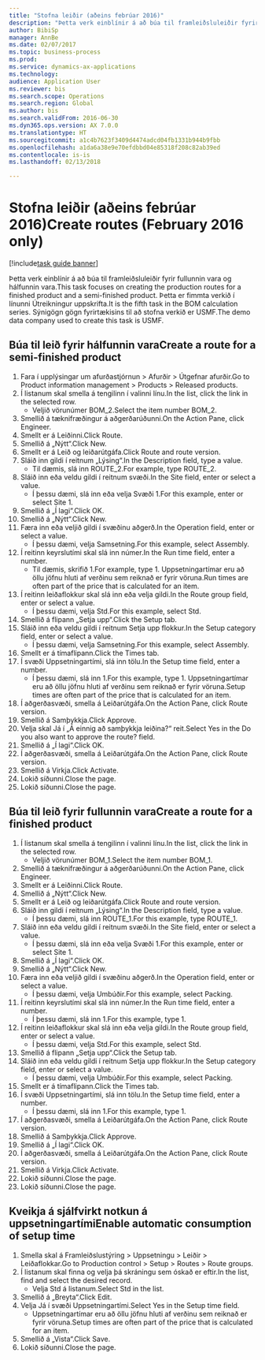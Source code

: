 ```yaml
--- 
title: "Stofna leiðir (aðeins febrúar 2016)"
description: "Þetta verk einblínir á að búa til framleiðsluleiðir fyrir fullunnin vara og hálfunnin vara."
author: BibiSp
manager: AnnBe
ms.date: 02/07/2017
ms.topic: business-process
ms.prod: 
ms.service: dynamics-ax-applications
ms.technology: 
audience: Application User
ms.reviewer: bis
ms.search.scope: Operations
ms.search.region: Global
ms.author: bis
ms.search.validFrom: 2016-06-30
ms.dyn365.ops.version: AX 7.0.0
ms.translationtype: HT
ms.sourcegitcommit: a1c4b7623f3409d4474adcd04fb1331b944b9fbb
ms.openlocfilehash: a1da6a38e9e70efdbbd04e85318f208c82ab39ed
ms.contentlocale: is-is
ms.lasthandoff: 02/13/2018

---
```

# <a name="create-routes-february-2016-only"></a><span data-ttu-id="01538-103">Stofna leiðir (aðeins febrúar 2016)</span><span class="sxs-lookup"><span data-stu-id="01538-103">Create routes (February 2016 only)</span></span>

[!include[task guide banner](../../includes/task-guide-banner.md)]

<span data-ttu-id="01538-104">Þetta verk einblínir á að búa til framleiðsluleiðir fyrir fullunnin vara og hálfunnin vara.</span><span class="sxs-lookup"><span data-stu-id="01538-104">This task focuses on creating the production routes for a finished product and a semi-finished product.</span></span> <span data-ttu-id="01538-105">Þetta er fimmta verkið í línunni Útreikningur uppskrifta.</span><span class="sxs-lookup"><span data-stu-id="01538-105">It is the fifth task in the BOM calculation series.</span></span> <span data-ttu-id="01538-106">Sýnigögn gögn fyrirtækisins til að stofna verkið er USMF.</span><span class="sxs-lookup"><span data-stu-id="01538-106">The demo data company used to create this task is USMF.</span></span>


## <a name="create-a-route-for-a-semi-finished-product"></a><span data-ttu-id="01538-107">Búa til leið fyrir hálfunnin vara</span><span class="sxs-lookup"><span data-stu-id="01538-107">Create a route for a semi-finished product</span></span>
1. <span data-ttu-id="01538-108">Fara í upplýsingar um afurðastjórnun > Afurðir > Útgefnar afurðir.</span><span class="sxs-lookup"><span data-stu-id="01538-108">Go to Product information management > Products > Released products.</span></span>
2. <span data-ttu-id="01538-109">Í listanum skal smella á tengilinn í valinni línu.</span><span class="sxs-lookup"><span data-stu-id="01538-109">In the list, click the link in the selected row.</span></span>
    * <span data-ttu-id="01538-110">Veljið vörunúmer BOM_2.</span><span class="sxs-lookup"><span data-stu-id="01538-110">Select the item number BOM_2.</span></span>  
3. <span data-ttu-id="01538-111">Smellið á tæknifræðingur á aðgerðarúðunni.</span><span class="sxs-lookup"><span data-stu-id="01538-111">On the Action Pane, click Engineer.</span></span>
4. <span data-ttu-id="01538-112">Smellt er á Leiðinni.</span><span class="sxs-lookup"><span data-stu-id="01538-112">Click Route.</span></span>
5. <span data-ttu-id="01538-113">Smellið á „Nýtt“.</span><span class="sxs-lookup"><span data-stu-id="01538-113">Click New.</span></span>
6. <span data-ttu-id="01538-114">Smellt er á Leið og leiðarútgáfa.</span><span class="sxs-lookup"><span data-stu-id="01538-114">Click Route and route version.</span></span>
7. <span data-ttu-id="01538-115">Sláið inn gildi í reitnum „Lýsing“.</span><span class="sxs-lookup"><span data-stu-id="01538-115">In the Description field, type a value.</span></span>
    * <span data-ttu-id="01538-116">Til dæmis, slá inn ROUTE_2.</span><span class="sxs-lookup"><span data-stu-id="01538-116">For example, type ROUTE_2.</span></span>  
8. <span data-ttu-id="01538-117">Sláið inn eða veldu gildi í reitnum svæði.</span><span class="sxs-lookup"><span data-stu-id="01538-117">In the Site field, enter or select a value.</span></span>
    * <span data-ttu-id="01538-118">Í þessu dæmi, slá inn eða velja Svæði 1.</span><span class="sxs-lookup"><span data-stu-id="01538-118">For this example, enter or select Site 1.</span></span>  
9. <span data-ttu-id="01538-119">Smellið á „Í lagi“.</span><span class="sxs-lookup"><span data-stu-id="01538-119">Click OK.</span></span>
10. <span data-ttu-id="01538-120">Smellið á „Nýtt“.</span><span class="sxs-lookup"><span data-stu-id="01538-120">Click New.</span></span>
11. <span data-ttu-id="01538-121">Færa inn eða veljið gildi í svæðinu aðgerð.</span><span class="sxs-lookup"><span data-stu-id="01538-121">In the Operation field, enter or select a value.</span></span>
    * <span data-ttu-id="01538-122">Í þessu dæmi, velja Samsetning.</span><span class="sxs-lookup"><span data-stu-id="01538-122">For this example, select Assembly.</span></span>  
12. <span data-ttu-id="01538-123">Í reitinn keyrslutími skal slá inn númer.</span><span class="sxs-lookup"><span data-stu-id="01538-123">In the Run time field, enter a number.</span></span>
    * <span data-ttu-id="01538-124">Til dæmis, skrifið 1.</span><span class="sxs-lookup"><span data-stu-id="01538-124">For example, type 1.</span></span> <span data-ttu-id="01538-125">Uppsetningartímar eru að öllu jöfnu hluti af verðinu sem reiknað er fyrir vöruna.</span><span class="sxs-lookup"><span data-stu-id="01538-125">Run times are often part of the price that is calculated for an item.</span></span>  
13. <span data-ttu-id="01538-126">Í reitinn leiðaflokkur skal slá inn eða velja gildi.</span><span class="sxs-lookup"><span data-stu-id="01538-126">In the Route group field, enter or select a value.</span></span>
    * <span data-ttu-id="01538-127">Í þessu dæmi, velja Std.</span><span class="sxs-lookup"><span data-stu-id="01538-127">For this example, select Std.</span></span>  
14. <span data-ttu-id="01538-128">Smellið á flipann „Setja upp“.</span><span class="sxs-lookup"><span data-stu-id="01538-128">Click the Setup tab.</span></span>
15. <span data-ttu-id="01538-129">Sláið inn eða veldu gildi í reitnum Setja upp flokkur.</span><span class="sxs-lookup"><span data-stu-id="01538-129">In the Setup category field, enter or select a value.</span></span>
    * <span data-ttu-id="01538-130">Í þessu dæmi, velja Samsetning.</span><span class="sxs-lookup"><span data-stu-id="01538-130">For this example, select Assembly.</span></span>  
16. <span data-ttu-id="01538-131">Smellt er á tímaflipann.</span><span class="sxs-lookup"><span data-stu-id="01538-131">Click the Times tab.</span></span>
17. <span data-ttu-id="01538-132">Í svæði Uppsetningartími, slá inn tölu.</span><span class="sxs-lookup"><span data-stu-id="01538-132">In the Setup time field, enter a number.</span></span>
    * <span data-ttu-id="01538-133">Í þessu dæmi, slá inn 1.</span><span class="sxs-lookup"><span data-stu-id="01538-133">For this example, type 1.</span></span> <span data-ttu-id="01538-134">Uppsetningartímar eru að öllu jöfnu hluti af verðinu sem reiknað er fyrir vöruna.</span><span class="sxs-lookup"><span data-stu-id="01538-134">Setup times are often part of the price that is calculated for an item.</span></span>  
18. <span data-ttu-id="01538-135">Í aðgerðasvæði, smella á Leiðarútgáfa.</span><span class="sxs-lookup"><span data-stu-id="01538-135">On the Action Pane, click Route version.</span></span>
19. <span data-ttu-id="01538-136">Smellið á Samþykkja.</span><span class="sxs-lookup"><span data-stu-id="01538-136">Click Approve.</span></span>
20. <span data-ttu-id="01538-137">Velja skal Já í „Á einnig að samþykkja leiðina?“ reit.</span><span class="sxs-lookup"><span data-stu-id="01538-137">Select Yes in the Do you also want to approve the route? field.</span></span>
21. <span data-ttu-id="01538-138">Smellið á „Í lagi“.</span><span class="sxs-lookup"><span data-stu-id="01538-138">Click OK.</span></span>
22. <span data-ttu-id="01538-139">Í aðgerðasvæði, smella á Leiðarútgáfa.</span><span class="sxs-lookup"><span data-stu-id="01538-139">On the Action Pane, click Route version.</span></span>
23. <span data-ttu-id="01538-140">Smellið á Virkja.</span><span class="sxs-lookup"><span data-stu-id="01538-140">Click Activate.</span></span>
24. <span data-ttu-id="01538-141">Lokið síðunni.</span><span class="sxs-lookup"><span data-stu-id="01538-141">Close the page.</span></span>
25. <span data-ttu-id="01538-142">Lokið síðunni.</span><span class="sxs-lookup"><span data-stu-id="01538-142">Close the page.</span></span>

## <a name="create-a-route-for-a-finished-product"></a><span data-ttu-id="01538-143">Búa til leið fyrir fullunnin vara</span><span class="sxs-lookup"><span data-stu-id="01538-143">Create a route for a finished product</span></span>
1. <span data-ttu-id="01538-144">Í listanum skal smella á tengilinn í valinni línu.</span><span class="sxs-lookup"><span data-stu-id="01538-144">In the list, click the link in the selected row.</span></span>
    * <span data-ttu-id="01538-145">Veljið vörunúmer BOM_1.</span><span class="sxs-lookup"><span data-stu-id="01538-145">Select the item number BOM_1.</span></span>  
2. <span data-ttu-id="01538-146">Smellið á tæknifræðingur á aðgerðarúðunni.</span><span class="sxs-lookup"><span data-stu-id="01538-146">On the Action Pane, click Engineer.</span></span>
3. <span data-ttu-id="01538-147">Smellt er á Leiðinni.</span><span class="sxs-lookup"><span data-stu-id="01538-147">Click Route.</span></span>
4. <span data-ttu-id="01538-148">Smellið á „Nýtt“.</span><span class="sxs-lookup"><span data-stu-id="01538-148">Click New.</span></span>
5. <span data-ttu-id="01538-149">Smellt er á Leið og leiðarútgáfa.</span><span class="sxs-lookup"><span data-stu-id="01538-149">Click Route and route version.</span></span>
6. <span data-ttu-id="01538-150">Sláið inn gildi í reitnum „Lýsing“.</span><span class="sxs-lookup"><span data-stu-id="01538-150">In the Description field, type a value.</span></span>
    * <span data-ttu-id="01538-151">Í þessu dæmi, slá inn ROUTE_1.</span><span class="sxs-lookup"><span data-stu-id="01538-151">For this example, type ROUTE_1.</span></span>  
7. <span data-ttu-id="01538-152">Sláið inn eða veldu gildi í reitnum svæði.</span><span class="sxs-lookup"><span data-stu-id="01538-152">In the Site field, enter or select a value.</span></span>
    * <span data-ttu-id="01538-153">Í þessu dæmi, slá inn eða velja Svæði 1.</span><span class="sxs-lookup"><span data-stu-id="01538-153">For this example, enter or select Site 1.</span></span>  
8. <span data-ttu-id="01538-154">Smellið á „Í lagi“.</span><span class="sxs-lookup"><span data-stu-id="01538-154">Click OK.</span></span>
9. <span data-ttu-id="01538-155">Smellið á „Nýtt“.</span><span class="sxs-lookup"><span data-stu-id="01538-155">Click New.</span></span>
10. <span data-ttu-id="01538-156">Færa inn eða veljið gildi í svæðinu aðgerð.</span><span class="sxs-lookup"><span data-stu-id="01538-156">In the Operation field, enter or select a value.</span></span>
    * <span data-ttu-id="01538-157">Í þessu dæmi, velja Umbúðir.</span><span class="sxs-lookup"><span data-stu-id="01538-157">For this example, select Packing.</span></span>  
11. <span data-ttu-id="01538-158">Í reitinn keyrslutími skal slá inn númer.</span><span class="sxs-lookup"><span data-stu-id="01538-158">In the Run time field, enter a number.</span></span>
    * <span data-ttu-id="01538-159">Í þessu dæmi, slá inn 1.</span><span class="sxs-lookup"><span data-stu-id="01538-159">For this example, type 1.</span></span>  
12. <span data-ttu-id="01538-160">Í reitinn leiðaflokkur skal slá inn eða velja gildi.</span><span class="sxs-lookup"><span data-stu-id="01538-160">In the Route group field, enter or select a value.</span></span>
    * <span data-ttu-id="01538-161">Í þessu dæmi, velja Std.</span><span class="sxs-lookup"><span data-stu-id="01538-161">For this example, select Std.</span></span>  
13. <span data-ttu-id="01538-162">Smellið á flipann „Setja upp“.</span><span class="sxs-lookup"><span data-stu-id="01538-162">Click the Setup tab.</span></span>
14. <span data-ttu-id="01538-163">Sláið inn eða veldu gildi í reitnum Setja upp flokkur.</span><span class="sxs-lookup"><span data-stu-id="01538-163">In the Setup category field, enter or select a value.</span></span>
    * <span data-ttu-id="01538-164">Í þessu dæmi, velja Umbúðir.</span><span class="sxs-lookup"><span data-stu-id="01538-164">For this example, select Packing.</span></span>  
15. <span data-ttu-id="01538-165">Smellt er á tímaflipann.</span><span class="sxs-lookup"><span data-stu-id="01538-165">Click the Times tab.</span></span>
16. <span data-ttu-id="01538-166">Í svæði Uppsetningartími, slá inn tölu.</span><span class="sxs-lookup"><span data-stu-id="01538-166">In the Setup time field, enter a number.</span></span>
    * <span data-ttu-id="01538-167">Í þessu dæmi, slá inn 1.</span><span class="sxs-lookup"><span data-stu-id="01538-167">For this example, type 1.</span></span>  
17. <span data-ttu-id="01538-168">Í aðgerðasvæði, smella á Leiðarútgáfa.</span><span class="sxs-lookup"><span data-stu-id="01538-168">On the Action Pane, click Route version.</span></span>
18. <span data-ttu-id="01538-169">Smellið á Samþykkja.</span><span class="sxs-lookup"><span data-stu-id="01538-169">Click Approve.</span></span>
19. <span data-ttu-id="01538-170">Smellið á „Í lagi“.</span><span class="sxs-lookup"><span data-stu-id="01538-170">Click OK.</span></span>
20. <span data-ttu-id="01538-171">Í aðgerðasvæði, smella á Leiðarútgáfa.</span><span class="sxs-lookup"><span data-stu-id="01538-171">On the Action Pane, click Route version.</span></span>
21. <span data-ttu-id="01538-172">Smellið á Virkja.</span><span class="sxs-lookup"><span data-stu-id="01538-172">Click Activate.</span></span>
22. <span data-ttu-id="01538-173">Lokið síðunni.</span><span class="sxs-lookup"><span data-stu-id="01538-173">Close the page.</span></span>
23. <span data-ttu-id="01538-174">Lokið síðunni.</span><span class="sxs-lookup"><span data-stu-id="01538-174">Close the page.</span></span>

## <a name="enable-automatic-consumption-of-setup-time"></a><span data-ttu-id="01538-175">Kveikja á sjálfvirkt notkun á uppsetningartími</span><span class="sxs-lookup"><span data-stu-id="01538-175">Enable automatic consumption of setup time</span></span>
1. <span data-ttu-id="01538-176">Smella skal á Framleiðslustýring > Uppsetningu > Leiðir > Leiðaflokkar.</span><span class="sxs-lookup"><span data-stu-id="01538-176">Go to Production control > Setup > Routes > Route groups.</span></span>
2. <span data-ttu-id="01538-177">Í listanum skal finna og velja þá skráningu sem óskað er eftir.</span><span class="sxs-lookup"><span data-stu-id="01538-177">In the list, find and select the desired record.</span></span>
    * <span data-ttu-id="01538-178">Velja Std á listanum.</span><span class="sxs-lookup"><span data-stu-id="01538-178">Select Std in the list.</span></span>  
3. <span data-ttu-id="01538-179">Smellið á „Breyta“.</span><span class="sxs-lookup"><span data-stu-id="01538-179">Click Edit.</span></span>
4. <span data-ttu-id="01538-180">Velja Já í svæði Uppsetningartími.</span><span class="sxs-lookup"><span data-stu-id="01538-180">Select Yes in the Setup time field.</span></span>
    * <span data-ttu-id="01538-181">Uppsetningartímar eru að öllu jöfnu hluti af verðinu sem reiknað er fyrir vöruna.</span><span class="sxs-lookup"><span data-stu-id="01538-181">Setup times are often part of the price that is calculated for an item.</span></span>  
5. <span data-ttu-id="01538-182">Smellið á „Vista“.</span><span class="sxs-lookup"><span data-stu-id="01538-182">Click Save.</span></span>
6. <span data-ttu-id="01538-183">Lokið síðunni.</span><span class="sxs-lookup"><span data-stu-id="01538-183">Close the page.</span></span>


